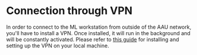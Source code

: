 # Connection through VPN

In order to connect to the ML workstation from outside of the AAU network, you'll have to install a VPN. Once installed, it will run in the background and will be constantly activated. Please refer to [this guide](https://www.en.its.aau.dk/instructions/VPN/) for installing and setting up the VPN on your local machine.

